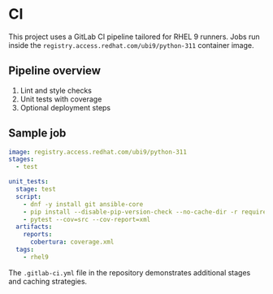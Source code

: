 # CI

This project uses a GitLab CI pipeline tailored for RHEL 9 runners.
Jobs run inside the `registry.access.redhat.com/ubi9/python-311` container image.

## Pipeline overview

1. Lint and style checks
2. Unit tests with coverage
3. Optional deployment steps

## Sample job

```yaml
image: registry.access.redhat.com/ubi9/python-311
stages:
  - test

unit_tests:
  stage: test
  script:
    - dnf -y install git ansible-core
    - pip install --disable-pip-version-check --no-cache-dir -r requirements.txt pytest pytest-cov
    - pytest --cov=src --cov-report=xml
  artifacts:
    reports:
      cobertura: coverage.xml
  tags:
    - rhel9
```

The `.gitlab-ci.yml` file in the repository demonstrates additional stages and caching strategies.
